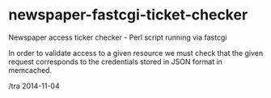 newspaper-fastcgi-ticket-checker
================================

Newspaper access ticker checker - Perl script running via fastcgi

In order to validate access to a given resource we must check that the given request corresponds
to the credentials stored in JSON format in memcached.

/tra 2014-11-04
